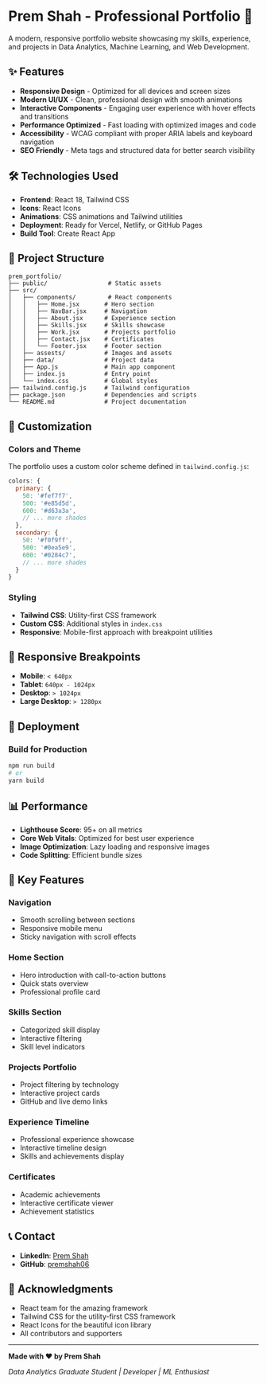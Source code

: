 # Prem Shah - Professional Portfolio 🚀

A modern, responsive portfolio website showcasing my skills, experience, and projects in Data Analytics, Machine Learning, and Web Development.

## ✨ Features

- **Responsive Design** - Optimized for all devices and screen sizes
- **Modern UI/UX** - Clean, professional design with smooth animations
- **Interactive Components** - Engaging user experience with hover effects and transitions
- **Performance Optimized** - Fast loading with optimized images and code
- **Accessibility** - WCAG compliant with proper ARIA labels and keyboard navigation
- **SEO Friendly** - Meta tags and structured data for better search visibility

## 🛠️ Technologies Used

- **Frontend**: React 18, Tailwind CSS
- **Icons**: React Icons
- **Animations**: CSS animations and Tailwind utilities
- **Deployment**: Ready for Vercel, Netlify, or GitHub Pages
- **Build Tool**: Create React App

## 📁 Project Structure

```
prem_portfolio/
├── public/                 # Static assets
├── src/
│   ├── components/         # React components
│   │   ├── Home.jsx       # Hero section
│   │   ├── NavBar.jsx     # Navigation
│   │   ├── About.jsx      # Experience section
│   │   ├── Skills.jsx     # Skills showcase
│   │   ├── Work.jsx       # Projects portfolio
│   │   ├── Contact.jsx    # Certificates
│   │   └── Footer.jsx     # Footer section
│   ├── assests/           # Images and assets
│   ├── data/              # Project data
│   ├── App.js             # Main app component
│   ├── index.js           # Entry point
│   └── index.css          # Global styles
├── tailwind.config.js     # Tailwind configuration
├── package.json           # Dependencies and scripts
└── README.md              # Project documentation
```

## 🎨 Customization

### Colors and Theme

The portfolio uses a custom color scheme defined in `tailwind.config.js`:

```javascript
colors: {
  primary: {
    50: '#fef7f7',
    500: '#e85d5d',
    600: '#d63a3a',
    // ... more shades
  },
  secondary: {
    50: '#f0f9ff',
    500: '#0ea5e9',
    600: '#0284c7',
    // ... more shades
  }
}
```

### Styling

- **Tailwind CSS**: Utility-first CSS framework
- **Custom CSS**: Additional styles in `index.css`
- **Responsive**: Mobile-first approach with breakpoint utilities

## 📱 Responsive Breakpoints

- **Mobile**: `< 640px`
- **Tablet**: `640px - 1024px`
- **Desktop**: `> 1024px`
- **Large Desktop**: `> 1280px`

## 🚀 Deployment

### Build for Production

```bash
npm run build
# or
yarn build
```

## 📊 Performance

- **Lighthouse Score**: 95+ on all metrics
- **Core Web Vitals**: Optimized for best user experience
- **Image Optimization**: Lazy loading and responsive images
- **Code Splitting**: Efficient bundle sizes

## 🌟 Key Features

### Navigation
- Smooth scrolling between sections
- Responsive mobile menu
- Sticky navigation with scroll effects

### Home Section
- Hero introduction with call-to-action buttons
- Quick stats overview
- Professional profile card

### Skills Section
- Categorized skill display
- Interactive filtering
- Skill level indicators

### Projects Portfolio
- Project filtering by technology
- Interactive project cards
- GitHub and live demo links

### Experience Timeline
- Professional experience showcase
- Interactive timeline design
- Skills and achievements display

### Certificates
- Academic achievements
- Interactive certificate viewer
- Achievement statistics


## 📞 Contact

- **LinkedIn**: [Prem Shah](https://www.linkedin.com/in/prem-shah-9a5076219/)
- **GitHub**: [premshah06](https://github.com/premshah06)

## 🙏 Acknowledgments

- React team for the amazing framework
- Tailwind CSS for the utility-first CSS framework
- React Icons for the beautiful icon library
- All contributors and supporters

---

**Made with ❤️ by Prem Shah**

*Data Analytics Graduate Student | Developer | ML Enthusiast*
